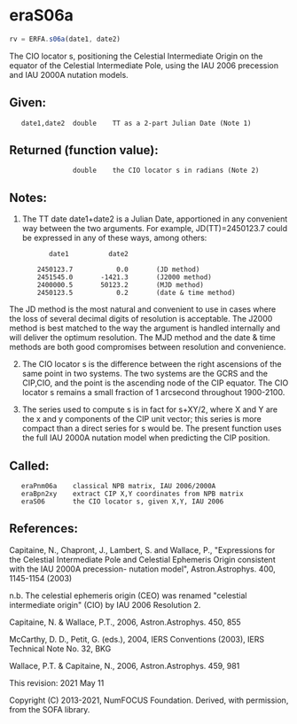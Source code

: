 # eraS06a

```js
rv = ERFA.s06a(date1, date2)
```

The CIO locator s, positioning the Celestial Intermediate Origin on
the equator of the Celestial Intermediate Pole, using the IAU 2006
precession and IAU 2000A nutation models.

## Given:
```
   date1,date2  double    TT as a 2-part Julian Date (Note 1)
```

## Returned (function value):
```
                double    the CIO locator s in radians (Note 2)
```

## Notes:

1) The TT date date1+date2 is a Julian Date, apportioned in any
   convenient way between the two arguments.  For example,
   JD(TT)=2450123.7 could be expressed in any of these ways,
   among others:

```
          date1          date2

       2450123.7           0.0       (JD method)
       2451545.0       -1421.3       (J2000 method)
       2400000.5       50123.2       (MJD method)
       2450123.5           0.2       (date & time method)
```

   The JD method is the most natural and convenient to use in
   cases where the loss of several decimal digits of resolution
   is acceptable.  The J2000 method is best matched to the way
   the argument is handled internally and will deliver the
   optimum resolution.  The MJD method and the date & time methods
   are both good compromises between resolution and convenience.

2) The CIO locator s is the difference between the right ascensions
   of the same point in two systems.  The two systems are the GCRS
   and the CIP,CIO, and the point is the ascending node of the
   CIP equator.  The CIO locator s remains a small fraction of
   1 arcsecond throughout 1900-2100.

3) The series used to compute s is in fact for s+XY/2, where X and Y
   are the x and y components of the CIP unit vector;  this series is
   more compact than a direct series for s would be.  The present
   function uses the full IAU 2000A nutation model when predicting
   the CIP position.

## Called:
```
   eraPnm06a    classical NPB matrix, IAU 2006/2000A
   eraBpn2xy    extract CIP X,Y coordinates from NPB matrix
   eraS06       the CIO locator s, given X,Y, IAU 2006
```

## References:

   Capitaine, N., Chapront, J., Lambert, S. and Wallace, P.,
   "Expressions for the Celestial Intermediate Pole and Celestial
   Ephemeris Origin consistent with the IAU 2000A precession-
   nutation model", Astron.Astrophys. 400, 1145-1154 (2003)

   n.b. The celestial ephemeris origin (CEO) was renamed "celestial
        intermediate origin" (CIO) by IAU 2006 Resolution 2.

   Capitaine, N. & Wallace, P.T., 2006, Astron.Astrophys. 450, 855

   McCarthy, D. D., Petit, G. (eds.), 2004, IERS Conventions (2003),
   IERS Technical Note No. 32, BKG

   Wallace, P.T. & Capitaine, N., 2006, Astron.Astrophys. 459, 981

This revision:  2021 May 11

Copyright (C) 2013-2021, NumFOCUS Foundation.
Derived, with permission, from the SOFA library.
